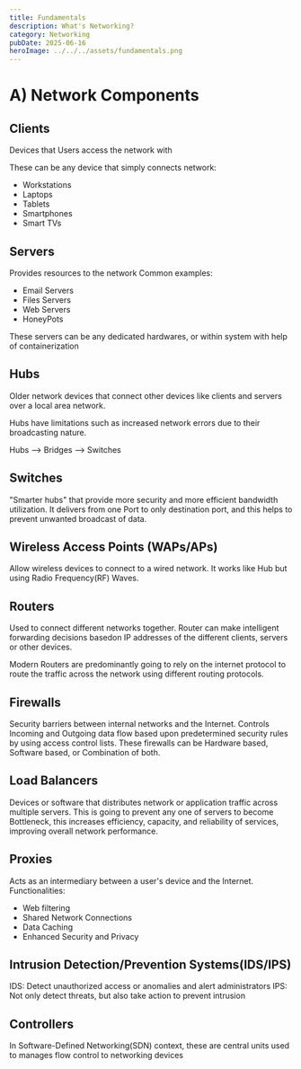 ```yaml
---
title: Fundamentals
description: What's Networking?
category: Networking
pubDate: 2025-06-16
heroImage: ../../../assets/fundamentals.png
---
```

# A) Network Components

## Clients
Devices that Users access the network with

These can be any device that simply connects network:
- Workstations
- Laptops
- Tablets
- Smartphones
- Smart TVs

## Servers
Provides  resources to the network
Common examples:
- Email Servers
- Files Servers 
- Web Servers
- HoneyPots

These servers can be any dedicated hardwares, or within system with help of containerization

## Hubs 
Older network devices that connect other devices like clients and servers over a  local area network.

Hubs have limitations such as increased network errors due to their broadcasting nature.

Hubs --> Bridges --> Switches

## Switches
"Smarter hubs" that provide more security and more efficient bandwidth utilization. It delivers from one Port to only destination port, and this helps to prevent unwanted broadcast of data.

## Wireless Access Points (WAPs/APs)
Allow wireless devices to connect to a wired network. It works like Hub but using Radio Frequency(RF) Waves.

## Routers
Used to connect different networks together. Router can make intelligent forwarding decisions basedon IP addresses of the different clients, servers or other devices.

Modern Routers are predominantly going to rely on the internet protocol to route the traffic across the network using different routing protocols.

## Firewalls
Security barriers between internal networks and the Internet. Controls Incoming and Outgoing data flow based upon predetermined security rules by using access control lists. These firewalls can be Hardware based, Software based, or Combination of both.

## Load Balancers
Devices or software that distributes network or application traffic across multiple servers. This is going to prevent any one of servers to become Bottleneck, this increases efficiency, capacity, and reliability of services, improving overall network performance.

## Proxies
Acts as  an intermediary between a user's device and the Internet.
Functionalities:
- Web filtering
- Shared Network Connections
- Data Caching
- Enhanced Security and Privacy

## Intrusion Detection/Prevention Systems(IDS/IPS)
IDS: Detect unauthorized access or anomalies and alert administrators
IPS: Not only detect threats, but also take action to prevent intrusion

## Controllers
In Software-Defined Networking(SDN) context, these are central units used to manages flow control to networking devices

